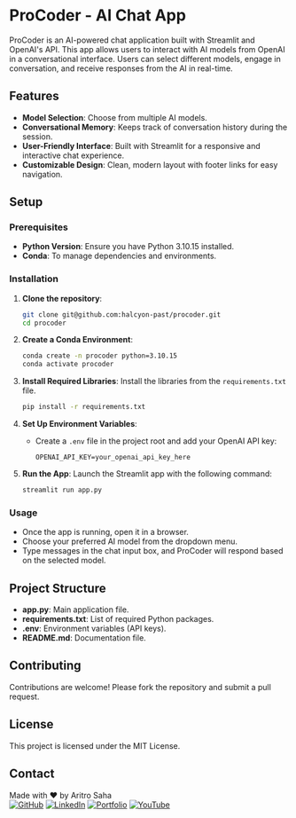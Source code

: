 # ProCoder - AI Chat App

ProCoder is an AI-powered chat application built with Streamlit and OpenAI's API. This app allows users to interact with AI models from OpenAI in a conversational interface. Users can select different models, engage in conversation, and receive responses from the AI in real-time.

## Features

- **Model Selection**: Choose from multiple AI models.
- **Conversational Memory**: Keeps track of conversation history during the session.
- **User-Friendly Interface**: Built with Streamlit for a responsive and interactive chat experience.
- **Customizable Design**: Clean, modern layout with footer links for easy navigation.

## Setup

### Prerequisites

- **Python Version**: Ensure you have Python 3.10.15 installed.
- **Conda**: To manage dependencies and environments.

### Installation

1. **Clone the repository**:
   ```bash
   git clone git@github.com:halcyon-past/procoder.git
   cd procoder
   ```

2. **Create a Conda Environment**:
   ```bash
   conda create -n procoder python=3.10.15
   conda activate procoder
   ```

3. **Install Required Libraries**:
   Install the libraries from the `requirements.txt` file.
   ```bash
   pip install -r requirements.txt
   ```

4. **Set Up Environment Variables**:
   - Create a `.env` file in the project root and add your OpenAI API key:
     ```
     OPENAI_API_KEY=your_openai_api_key_here
     ```

5. **Run the App**:
   Launch the Streamlit app with the following command:
   ```bash
   streamlit run app.py
   ```

### Usage

- Once the app is running, open it in a browser.
- Choose your preferred AI model from the dropdown menu.
- Type messages in the chat input box, and ProCoder will respond based on the selected model.

## Project Structure

- **app.py**: Main application file.
- **requirements.txt**: List of required Python packages.
- **.env**: Environment variables (API keys).
- **README.md**: Documentation file.

## Contributing

Contributions are welcome! Please fork the repository and submit a pull request.

## License

This project is licensed under the MIT License.

## Contact

Made with ❤️ by Aritro Saha  
[![GitHub](https://img.shields.io/badge/github-%23121011.svg?style=for-the-badge&logo=github&logoColor=white)](https://github.com/halcyon-past)      [![LinkedIn](https://img.shields.io/badge/linkedin-%230077B5.svg?style=for-the-badge&logo=linkedin&logoColor=white)](https://www.linkedin.com/in/aritro-saha/)    [![Portfolio](https://img.shields.io/badge/Portfolio-%23000000.svg?style=for-the-badge&logo=firefox&logoColor=#FF7139)](https://aritro.tech/)    [![YouTube](https://img.shields.io/badge/YouTube-%23FF0000.svg?style=for-the-badge&logo=YouTube&logoColor=white)](https://www.youtube.com/@veripyed)
